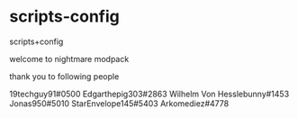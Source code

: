 # scripts-config
scripts+config


welcome to nightmare modpack


thank you to following people 

19techguy91#0500
Edgarthepig303#2863
Wilhelm Von Hesslebunny#1453
Jonas950#5010
StarEnvelope145#5403
Arkomediez#4778
